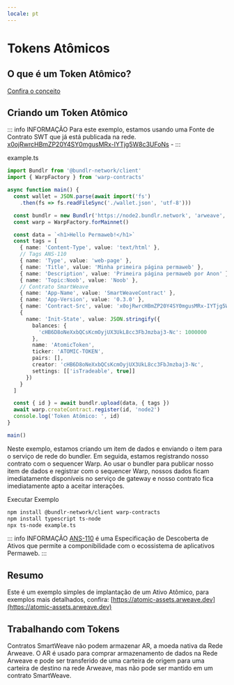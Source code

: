 ```yaml
---
locale: pt
---
```

# Tokens Atômicos

## O que é um Token Atômico?

[Confira o conceito](../../concepts/atomic-tokens.md)

## Criando um Token Atômico

::: info INFORMAÇÃO
Para este exemplo, estamos usando uma Fonte de Contrato SWT que já está publicada na rede. [x0ojRwrcHBmZP20Y4SY0mgusMRx-IYTjg5W8c3UFoNs](https://sonar.warp.cc/#/app/source/x0ojRwrcHBmZP20Y4SY0mgusMRx-IYTjg5W8c3UFoNs#) - 
:::

example.ts

```ts
import Bundlr from '@bundlr-network/client'
import { WarpFactory } from 'warp-contracts'

async function main() {
  const wallet = JSON.parse(await import('fs')
    .then(fs => fs.readFileSync('./wallet.json', 'utf-8')))

  const bundlr = new Bundlr('https://node2.bundlr.network', 'arweave', wallet)
  const warp = WarpFactory.forMainnet()

  const data = `<h1>Hello Permaweb!</h1>`
  const tags = [
    { name: 'Content-Type', value: 'text/html' },
    // Tags ANS-110
    { name: 'Type', value: 'web-page' },
    { name: 'Title', value: 'Minha primeira página permaweb' },
    { name: 'Description', value: 'Primeira página permaweb por Anon' },
    { name: 'Topic:Noob', value: 'Noob' },
    // Contrato SmartWeave
    { name: 'App-Name', value: 'SmartWeaveContract' },
    { name: 'App-Version', value: '0.3.0' },
    { name: 'Contract-Src', value: 'x0ojRwrcHBmZP20Y4SY0mgusMRx-IYTjg5W8c3UFoNs' },
    {
      name: 'Init-State', value: JSON.stringify({
        balances: {
          'cHB6D8oNeXxbQCsKcmOyjUX3UkL8cc3FbJmzbaj3-Nc': 1000000
        },
        name: 'AtomicToken',
        ticker: 'ATOMIC-TOKEN',
        pairs: [],
        creator: 'cHB6D8oNeXxbQCsKcmOyjUX3UkL8cc3FbJmzbaj3-Nc',
        settings: [['isTradeable', true]]
      })
    }
  ]

  const { id } = await bundlr.upload(data, { tags })
  await warp.createContract.register(id, 'node2')
  console.log('Token Atômico: ', id)
}

main()
```

Neste exemplo, estamos criando um item de dados e enviando o item para o serviço de rede do bundler. Em seguida, estamos registrando nosso contrato com o sequencer Warp. Ao usar o bundler para publicar nosso item de dados e registrar com o sequencer Warp, nossos dados ficam imediatamente disponíveis no serviço de gateway e nosso contrato fica imediatamente apto a aceitar interações.

Executar Exemplo

```sh
npm install @bundlr-network/client warp-contracts 
npm install typescript ts-node
npx ts-node example.ts
```

::: info INFORMAÇÃO
[ANS-110](https://github.com/ArweaveTeam/arweave-standards/blob/master/ans/ANS-110.md) é uma Especificação de Descoberta de Ativos que permite a componibilidade com o ecossistema de aplicativos Permaweb.
:::

## Resumo

Este é um exemplo simples de implantação de um Ativo Atômico, para exemplos mais detalhados, confira: [https://atomic-assets.arweave.dev](https://atomic-assets.arweave.dev)


## Trabalhando com Tokens

Contratos SmartWeave não podem armazenar AR, a moeda nativa da Rede Arweave. O AR é usado para comprar armazenamento de dados na Rede Arweave e pode ser transferido de uma carteira de origem para uma carteira de destino na rede Arweave, mas não pode ser mantido em um contrato SmartWeave.